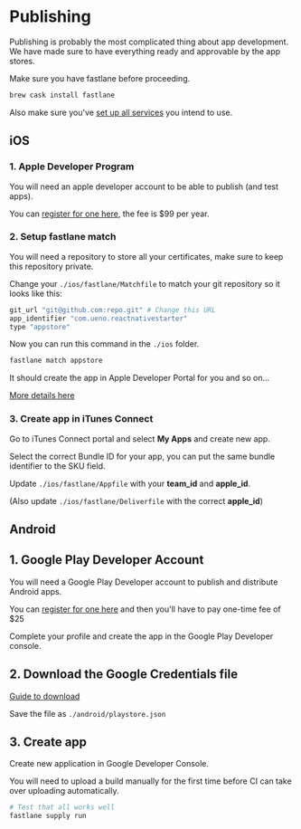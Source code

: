 # Publishing

Publishing is probably the most complicated thing about app development. We have made sure to have everything ready and approvable by the app stores.

Make sure you have fastlane before proceeding.

```bash
brew cask install fastlane
```

Also make sure you've [set up all services](/SERVICES.md) you intend to use.

## iOS

### 1. Apple Developer Program

You will need an apple developer account to be able to publish (and test apps).

You can [register for one here](https://developer.apple.com/programs/enroll/), the fee is $99 per year.

### 2. Setup fastlane match

You will need a repository to store all your certificates, make sure to keep this repository private.

Change your `./ios/fastlane/Matchfile` to match your git repository so it looks like this:

```ruby
git_url "git@github.com:repo.git" # Change this URL
app_identifier "com.ueno.reactnativestarter"
type "appstore"
```

Now you can run this command in the `./ios` folder.

```bash
fastlane match appstore
```

It should create the app in Apple Developer Portal for you and so on...

[More details here](https://docs.fastlane.tools/actions/match/#usage)

### 3. Create app in iTunes Connect

Go to iTunes Connect portal and select **My Apps** and create new app.

Select the correct Bundle ID for your app, you can put the same bundle identifier to the SKU field.

Update `./ios/fastlane/Appfile` with your **team_id** and **apple_id**.

(Also update `./ios/fastlane/Deliverfile` with the correct **apple_id**)

## Android

## 1. Google Play Developer Account

You will need a Google Play Developer account to publish and distribute Android apps.

You can [register for one here](https://play.google.com/apps/publish/) and then you'll have to pay one-time fee of $25

Complete your profile and create the app in the Google Play Developer console.

## 2. Download the Google Credentials file

[Guide to download](https://docs.fastlane.tools/getting-started/android/setup/#collect-your-google-credentials)

Save the file as `./android/playstore.json`

## 3. Create app

Create new application in Google Developer Console.

You will need to upload a build manually for the first time before CI can take over uploading automatically.

```bash
# Test that all works well
fastlane supply run
```
